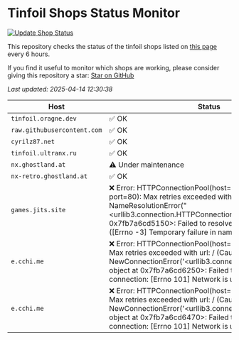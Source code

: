 # Tinfoil Shops Status Monitor 
[![Update Shop Status](https://github.com/melogabriel/tinfoil-shops-status/actions/workflows/update.yml/badge.svg)](https://github.com/melogabriel/tinfoil-shops-status/actions/workflows/update.yml) 

 This repository checks the status of the tinfoil shops listed on [this page](https://melogabriel.github.io/tinfoil-shops/) every 6 hours. 

 If you find it useful to monitor which shops are working, please consider giving this repository a star: [Star on GitHub](https://github.com/melogabriel/tinfoil-shops-status) 

 _Last updated: 2025-04-14 12:30:38_

| Host | Status |
|------|--------|
| `tinfoil.oragne.dev` | ✅ OK |
| `raw.githubusercontent.com` | ✅ OK |
| `cyrilz87.net` | ✅ OK |
| `tinfoil.ultranx.ru` | ✅ OK |
| `nx.ghostland.at` | ⚠️ Under maintenance |
| `nx-retro.ghostland.at` | ✅ OK |
| `games.jits.site` | ❌ Error: HTTPConnectionPool(host='games.jits.site', port=80): Max retries exceeded with url: / (Caused by NameResolutionError("<urllib3.connection.HTTPConnection object at 0x7fb7a6cd5150>: Failed to resolve 'games.jits.site' ([Errno -3] Temporary failure in name resolution)")) |
| `e.cchi.me` | ❌ Error: HTTPConnectionPool(host='e.cchi.me', port=80): Max retries exceeded with url: / (Caused by NewConnectionError('<urllib3.connection.HTTPConnection object at 0x7fb7a6cd6250>: Failed to establish a new connection: [Errno 101] Network is unreachable')) |
| `e.cchi.me` | ❌ Error: HTTPConnectionPool(host='e.cchi.me', port=80): Max retries exceeded with url: / (Caused by NewConnectionError('<urllib3.connection.HTTPConnection object at 0x7fb7a6cd6470>: Failed to establish a new connection: [Errno 101] Network is unreachable')) |
